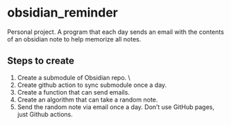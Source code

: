 # obsidian_reminder
Personal project. A program that each day sends an email with the contents of an obsidian note to help memorize all notes.

## Steps to create
1. Create a submodule of Obsidian repo. \
2. Create github action to sync submodule once a day.
3. Create a function that can send emails.
4. Create an algorithm that can take a random note.
5. Send the random note via email once a day. Don’t use GitHub pages, just Github actions.
